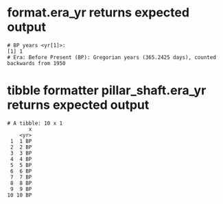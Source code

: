 # format.era_yr returns expected output

    # BP years <yr[1]>:
    [1] 1
    # Era: Before Present (BP): Gregorian years (365.2425 days), counted backwards from 1950

# tibble formatter pillar_shaft.era_yr returns expected output

    # A tibble: 10 x 1
           x
        <yr>
     1  1 BP
     2  2 BP
     3  3 BP
     4  4 BP
     5  5 BP
     6  6 BP
     7  7 BP
     8  8 BP
     9  9 BP
    10 10 BP

